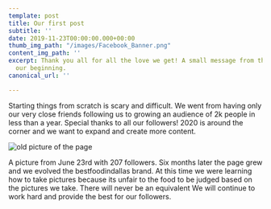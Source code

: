 ```yaml
---
template: post
title: Our first post
subtitle: ''
date: 2019-11-23T00:00:00.000+00:00
thumb_img_path: "/images/Facebook_Banner.png"
content_img_path: ''
excerpt: Thank you all for all the love we get! A small message from the team about
  our beginning.
canonical_url: ''

---
```

Starting things from scratch is scary and difficult. We went from having only our very close friends following us to growing an audience of 2k people in less than a year. Special thanks to all our followers! 2020 is around the corner and we want to expand and create more content.

![old picture of the page](/images/early_stages_BFID.PNG "June 23rd screenshot of the page")

A picture from June 23rd with 207 followers. Six months later the page grew and we evolved the bestfoodindallas brand. At this time we were learning how to take pictures because its unfair to the food to be judged based on the pictures we take. There will never be an equivalent  We will continue to work hard and provide the best for our followers. 